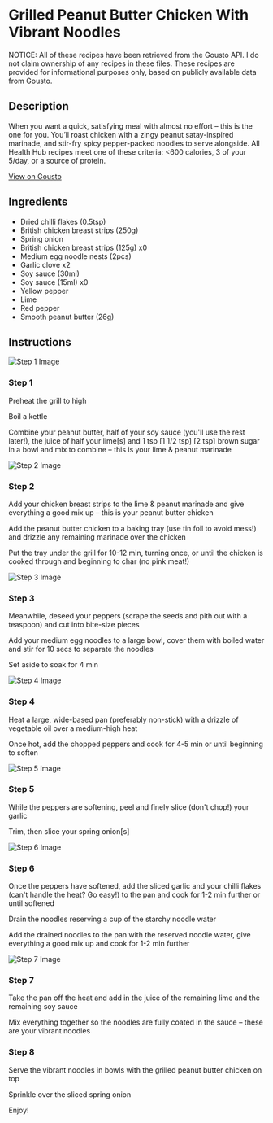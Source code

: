 # Grilled Peanut Butter Chicken With Vibrant Noodles

NOTICE: All of these recipes have been retrieved from the Gousto API. I do not claim ownership of any recipes in these files. These recipes are provided for informational purposes only, based on publicly available data from Gousto.

## Description

When you want a quick, satisfying meal with almost no effort – this is the one for you. You’ll roast chicken with a zingy peanut satay-inspired marinade, and stir-fry spicy pepper-packed noodles to serve alongside. All Health Hub recipes meet one of these criteria: <600 calories, 3 of your 5/day, or a source of protein.

[View on Gousto](https://www.gousto.co.uk/recipes/cookbook/grilled-peanut-butter-chicken-vibrant-noodles)

## Ingredients

- Dried chilli flakes (0.5tsp)
- British chicken breast strips (250g)
- Spring onion
- British chicken breast strips (125g) x0
- Medium egg noodle nests (2pcs)
- Garlic clove x2
- Soy sauce (30ml)
- Soy sauce (15ml) x0
- Yellow pepper
- Lime
- Red pepper
- Smooth peanut butter (26g)

## Instructions

![Step 1 Image](https://production-media.gousto.co.uk/cms/recipe-step-image/Step-1-1613745144884-x200.jpg)

### Step 1

Preheat the grill to high

Boil a kettle

Combine your peanut butter, half of your soy sauce (you'll use the rest later!), the juice of half your lime[s] and 1 tsp <span class="text-purple">[1 1/2 tsp]</span><span class="text-danger"> [2 tsp]</span> brown sugar in a bowl and mix to combine – this is your lime & peanut marinade

![Step 2 Image](https://production-media.gousto.co.uk/cms/recipe-step-image/Step-2-1613745180059-x200.jpg)

### Step 2

Add your chicken breast strips to the lime & peanut marinade and give everything a good mix up – this is your peanut butter chicken

Add the peanut butter chicken to a baking tray (use tin foil to avoid mess!) and drizzle any remaining marinade over the chicken

Put the tray under the grill for 10-12 min, turning once, or until the chicken is cooked through and beginning to char (no pink meat!)

![Step 3 Image](https://production-media.gousto.co.uk/cms/recipe-step-image/Step-3-1613745196810-x200.jpg)

### Step 3

Meanwhile, deseed your peppers (scrape the seeds and pith out with a teaspoon) and cut into bite-size pieces

Add your medium egg noodles to a large bowl, cover them with boiled water and stir for 10 secs to separate the noodles

Set aside to soak for 4 min

![Step 4 Image](https://production-media.gousto.co.uk/cms/recipe-step-image/Step-4-1613745298842-x200.jpg)

### Step 4

Heat a large, wide-based pan (preferably non-stick) with a drizzle of vegetable oil over a medium-high heat

Once hot, add the chopped peppers and cook for 4-5 min or until beginning to soften

![Step 5 Image](https://production-media.gousto.co.uk/cms/recipe-step-image/Step-5-1613745344010-x200.jpg)

### Step 5

While the peppers are softening, peel and finely slice (don't chop!) your garlic

Trim, then slice your spring onion[s]

![Step 6 Image](https://production-media.gousto.co.uk/cms/recipe-step-image/Step-6-1613745351315-x200.jpg)

### Step 6

Once the peppers have softened, add the sliced garlic and your chilli flakes (can't handle the heat? Go easy!) to the pan and cook for 1-2 min further or until softened

Drain the noodles reserving a cup of the starchy noodle water

Add the drained noodles to the pan with the reserved noodle water, give everything a good mix up and cook for 1-2 min further

![Step 7 Image](https://production-media.gousto.co.uk/cms/recipe-step-image/Step-7-1613745376839-x200.jpg)

### Step 7

Take the pan off the heat and add in the juice of the remaining lime and the remaining soy sauce

Mix everything together so the noodles are fully coated in the sauce – these are your vibrant noodles

### Step 8

Serve the vibrant noodles in bowls with the grilled peanut butter chicken on top

Sprinkle over the sliced spring onion

Enjoy!


